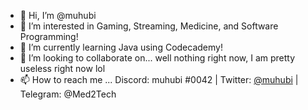 - 👋 Hi, I’m @muhubi
- 👀 I’m interested in Gaming, Streaming, Medicine, and Software Programming!
- 🌱 I’m currently learning Java using Codecademy!
- 💞️ I’m looking to collaborate on... well nothing right now, I am pretty useless right now lol
- 📫 How to reach me ... Discord: muhubi #0042 | Twitter: [@muhubi](https://twitter.com/muhubi) | Telegram: @Med2Tech

<!---
muhubi/muhubi is a ✨ special ✨ repository because its `README.md` (this file) appears on your GitHub profile.
You can click the Preview link to take a look at your changes.
--->
